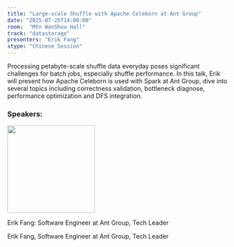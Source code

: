 ```yaml
---
title: "Large-scale Shuffle with Apache Celeborn at Ant Group"
date: "2025-07-25T14:00:00"
room:  "Mtn WanShou Hall"
track: "datastorage"
presenters: "Erik Fang"
stype: "Chinese Session"
---
```


Processing petabyte-scale shuffle data everyday poses significant challenges for batch jobs, especially shuffle performance.
In this talk, Erik will present how Apache Celeborn is used with Spark at Ant Group, dive into several topics including correctness validation, bottleneck diagnose, performance optimization and DFS integration.

### Speakers:


<img src="https://sessionize.com/image/b1c9-400o400o1-ViFu91gMiwhoxRXCaUYbM2.jpg" width="200" /><br/>

Erik Fang: Software Engineer at Ant Group, Tech Leader

Erik Fang,
Software Engineer at Ant Group, Tech Leader